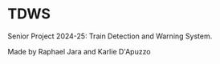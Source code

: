 # TDWS
Senior Project 2024-25: Train Detection and Warning System.<br>

Made by Raphael Jara and Karlie D'Apuzzo


